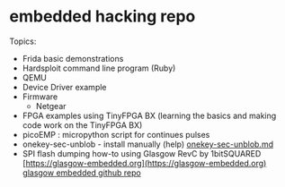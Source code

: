 # embedded hacking repo

Topics:
- Frida basic demonstrations
- Hardsploit command line program (Ruby)
- QEMU 
- Device Driver example
- Firmware 
	- Netgear
- FPGA examples using TinyFPGA BX (learning the basics and making code work on the TinyFPGA BX)
- picoEMP : micropython script for continues pulses 
- onekey-sec-unblob - install manually (help) [onekey-sec-unblob.md](https://github.com/kxynos/embedded_hacking/blob/master/onekey-sec-unblob.md)
- SPI flash dumping how-to using Glasgow RevC by 1bitSQUARED [https://glasgow-embedded.org](https://glasgow-embedded.org) [glasgow embedded github repo](https://github.com/GlasgowEmbedded/glasgow/)
